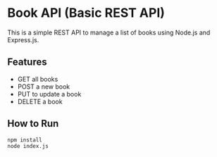 # Book API (Basic REST API)

This is a simple REST API to manage a list of books using Node.js and Express.js.

## Features
- GET all books
- POST a new book
- PUT to update a book
- DELETE a book

## How to Run

```bash
npm install
node index.js